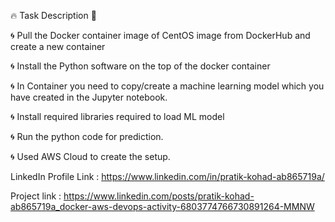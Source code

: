 
🔥 Task Description 📄

🌀 Pull the Docker container image of CentOS image from DockerHub and create a new container

🌀 Install the Python software on the top of the docker container

🌀 In Container you need to copy/create a machine learning model which you have created in the Jupyter notebook.

🌀 Install required libraries required to load ML model

🌀 Run the python code for prediction.

🌀 Used AWS Cloud to create the setup.

LinkedIn Profile Link : https://www.linkedin.com/in/pratik-kohad-ab865719a/

Project link : https://www.linkedin.com/posts/pratik-kohad-ab865719a_docker-aws-devops-activity-6803774766730891264-MMNW
